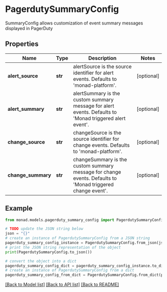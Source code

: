 # PagerdutySummaryConfig

SummaryConfig allows customization of event summary messages displayed in PagerDuty

## Properties

Name | Type | Description | Notes
------------ | ------------- | ------------- | -------------
**alert_source** | **str** | alertSource is the source identifier for alert events. Defaults to &#39;monad-platform&#39;. | [optional] 
**alert_summary** | **str** | alertSummary is the custom summary message for alert events. Defaults to &#39;Monad triggered alert event&#39;. | [optional] 
**change_source** | **str** | changeSource is the source identifier for change events. Defaults to &#39;monad-platform&#39;. | [optional] 
**change_summary** | **str** | changeSummary is the custom summary message for change events. Defaults to &#39;Monad triggered change event&#39;. | [optional] 

## Example

```python
from monad.models.pagerduty_summary_config import PagerdutySummaryConfig

# TODO update the JSON string below
json = "{}"
# create an instance of PagerdutySummaryConfig from a JSON string
pagerduty_summary_config_instance = PagerdutySummaryConfig.from_json(json)
# print the JSON string representation of the object
print(PagerdutySummaryConfig.to_json())

# convert the object into a dict
pagerduty_summary_config_dict = pagerduty_summary_config_instance.to_dict()
# create an instance of PagerdutySummaryConfig from a dict
pagerduty_summary_config_from_dict = PagerdutySummaryConfig.from_dict(pagerduty_summary_config_dict)
```
[[Back to Model list]](../README.md#documentation-for-models) [[Back to API list]](../README.md#documentation-for-api-endpoints) [[Back to README]](../README.md)


